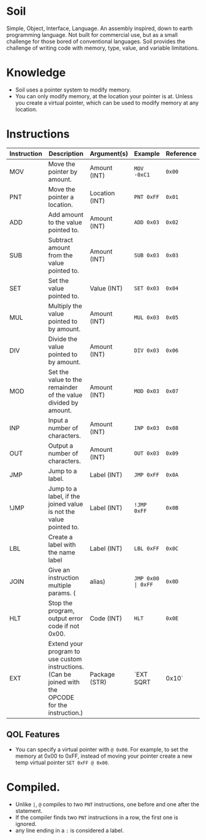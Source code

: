 # Soil
Simple, Object, Interface, Language. An assembly inspired, down to earth programming language. Not built for commercial use, but as a small challenge for those bored of conventional languages. Soil provides the challenge of writing code with memory, type, value, and variable limitations. 

# Knowledge
- Soil uses a pointer system to modify memory.
- You can only modify memory, at the location your pointer is at. Unless you create a virtual pointer, which can be used to modify memory at any location.

# Instructions
| Instruction | Description | Argument(s) | Example | Reference |
| - | - | - | - | - |
| MOV | Move the pointer by amount. | Amount (INT) | `MOV -0xC1` | `0x00` |
| PNT | Move the pointer a location. | Location (INT) | `PNT 0xFF` | `0x01` |
| ADD | Add amount to the value pointed to. | Amount (INT) | `ADD 0x03` | `0x02` |
| SUB | Subtract amount from the value pointed to. | Amount (INT) | `SUB 0x03` | `0x03` |
| SET | Set the value pointed to. | Value (INT) | `SET 0x03` | `0x04` |
| MUL | Multiply the value pointed to by amount. | Amount (INT) | `MUL 0x03` | `0x05` |
| DIV | Divide the value pointed to by amount. | Amount (INT) | `DIV 0x03` | `0x06` |
| MOD | Set the value to the remainder of the value divided by amount. | Amount (INT) | `MOD 0x03` | `0x07` |
| INP | Input a number of characters. | Amount (INT) | `INP 0x03` | `0x08` |
| OUT | Output a number of characters. | Amount (INT) | `OUT 0x03` | `0x09` |
| JMP | Jump to a label. | Label (INT) | `JMP 0xFF` | `0x0A` |
| !JMP | Jump to a label, if the joined value is not the value pointed to. | Label (INT) | `!JMP 0xFF` | `0x0B` |
| LBL | Create a label with the name label | Label (INT) | `LBL 0xFF` | `0x0C` |
| JOIN | Give an instruction multiple params. (| alias) | `JMP 0x00 \| 0xFF` | `0x0D` |
| HLT | Stop the program, output error code if not 0x00. | Code (INT) | `HLT` | `0x0E` |
| EXT | Extend your program to use custom instructions. (Can be joined with the OPCODE for the instruction.) | Package (STR) | `EXT SQRT | 0x10` | `0x0F` |

## QOL Features
- You can specify a virtual pointer with `@ 0x00`. For example, to set the memory at 0x00 to 0xFF, instead of moving your pointer create a new temp virtual pointer `SET 0xFF @ 0x00`.

# Compiled.
- Unlike `|`, `@` compiles to two `PNT` instructions, one before and one after the statement.
- If the compiler finds two `PNT` instructions in a row, the first one is ignored.
- any line ending in a `:` is considered a label.